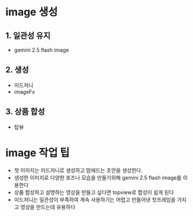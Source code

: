 # image 생성

## 1. 일관성 유지

- gemini 2.5 flash image

## 2. 생성

- 미드저니
- imageFx

## 3. 상품 합성

- 탑뷰



# image 작업 팁

- 첫 이미지는 미드저니로 생성하고 맘에드는 초안을 생성한다.
- 생성한 이미지로 다양한 포즈나 모습을 만들기위해 gemini 2.5 flash image를 이용한다
- 상품 합성하고 설명하는 영상을 만들고 싶다면 topview로 합성이 쉽게 된다
- 미드저니는 일관성이 부족하여 계속 사용하기는 어렵고 만들어낸 첫프레임을 가지고 영상을 만드는데 유용하다

